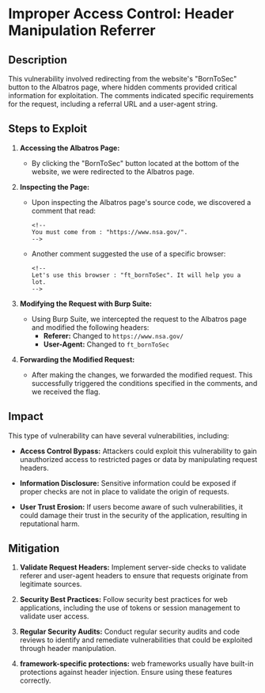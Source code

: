# Improper Access Control: Header Manipulation Referrer

## Description
This vulnerability involved redirecting from the website's "BornToSec" button to the Albatros page, where hidden comments provided critical information for exploitation. The comments indicated specific requirements for the request, including a referral URL and a user-agent string.

## Steps to Exploit
1. **Accessing the Albatros Page:**
   - By clicking the "BornToSec" button located at the bottom of the website, we were redirected to the Albatros page.

2. **Inspecting the Page:**
   - Upon inspecting the Albatros page's source code, we discovered a comment that read:
     ```
     <!--
     You must come from : "https://www.nsa.gov/".
     -->
     ```
   - Another comment suggested the use of a specific browser:
     ```
     <!--
     Let's use this browser : "ft_bornToSec". It will help you a lot.
     -->
     ```

3. **Modifying the Request with Burp Suite:**
   - Using Burp Suite, we intercepted the request to the Albatros page and modified the following headers:
     - **Referer:** Changed to `https://www.nsa.gov/`
     - **User-Agent:** Changed to `ft_bornToSec`

4. **Forwarding the Modified Request:**
   - After making the changes, we forwarded the modified request. This successfully triggered the conditions specified in the comments, and we received the flag.

## Impact
This type of vulnerability can have several vulnerabilities, including:

- **Access Control Bypass:** Attackers could exploit this vulnerability to gain unauthorized access to restricted pages or data by manipulating request headers.

- **Information Disclosure:** Sensitive information could be exposed if proper checks are not in place to validate the origin of requests.

- **User Trust Erosion:** If users become aware of such vulnerabilities, it could damage their trust in the security of the application, resulting in reputational harm.

## Mitigation
1. **Validate Request Headers:** Implement server-side checks to validate referer and user-agent headers to ensure that requests originate from legitimate sources.

2. **Security Best Practices:** Follow security best practices for web applications, including the use of tokens or session management to validate user access.

3. **Regular Security Audits:** Conduct regular security audits and code reviews to identify and remediate vulnerabilities that could be exploited through header manipulation.

4. **framework-specific protections:** web frameworks usually have built-in protections against header injection. Ensure using these features correctly.
